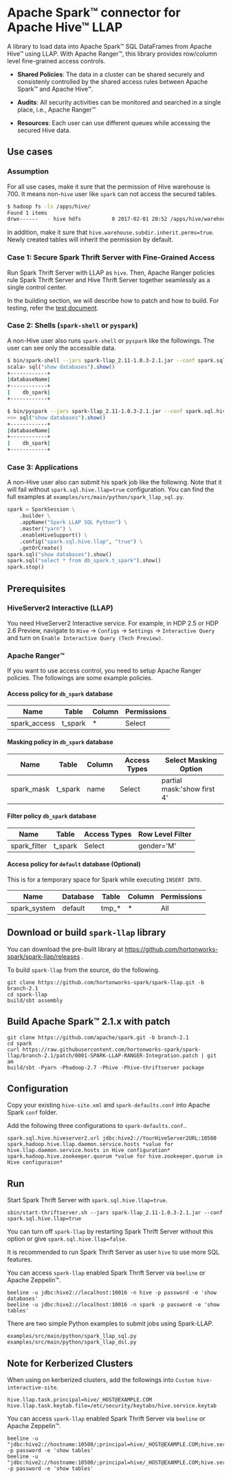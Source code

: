 # Apache Spark&trade; connector for Apache Hive&trade; LLAP

A library to load data into Apache Spark&trade; SQL DataFrames from
Apache Hive&trade; using LLAP. With Apache Ranger&trade;,
this library provides row/column level fine-grained access controls.

- **Shared Policies**: The data in a cluster can be shared securely and
  consistenly controlled by the shared access rules between Apache
  Spark&trade; and Apache Hive&trade;.

- **Audits**: All security activities can be monitored and searched
  in a single place, i.e., Apache Ranger&trade;

- **Resources**: Each user can use different queues while accessing the
  secured Hive data.


## Use cases

### Assumption

For all use cases, make it sure that the permission of Hive warehouse is 700.
It means non-`hive` user like `spark` can not access the secured tables.

```bash
$ hadoop fs -ls /apps/hive/
Found 1 items
drwx------   - hive hdfs          0 2017-02-01 20:52 /apps/hive/warehouse
```

In addition, make it sure that `hive.warehouse.subdir.inherit.perms=true`.
Newly created tables will inherit the permission by default.

### Case 1: Secure Spark Thrift Server with Fine-Grained Access

Run Spark Thrift Server with LLAP as `hive`. Then, Apache Ranger policies
rule Spark Thrift Server and Hive Thrift Server together seamlessly
as a single control center.

In the building section, we will describe
how to patch and how to build. For testing, refer the
[test document](https://github.com/hortonworks-spark/spark-llap/blob/master/src/test/python/README.md).

### Case 2: Shells (`spark-shell` or `pyspark`)

A non-Hive user also runs `spark-shell` or `pyspark` like the followings.
The user can see only the accessible data.

```bash
$ bin/spark-shell --jars spark-llap_2.11-1.0.3-2.1.jar --conf spark.sql.hive.llap=true
scala> sql("show databases").show()
+------------+
|databaseName|
+------------+
|    db_spark|
+------------+
```

```bash
$ bin/pyspark --jars spark-llap_2.11-1.0.3-2.1.jar --conf spark.sql.hive.llap=true
>>> sql("show databases").show()
+------------+
|databaseName|
+------------+
|    db_spark|
+------------+
```

### Case 3: Applications

A non-Hive user also can submit his spark job like the following.
Note that it will fail without `spark.sql.hive.llap=true` configuration.
You can find the full examples at `examples/src/main/python/spark_llap_sql.py`.

```python
spark = SparkSession \
    .builder \
    .appName("Spark LLAP SQL Python") \
    .master("yarn") \
    .enableHiveSupport() \
    .config("spark.sql.hive.llap", "true") \
    .getOrCreate()
spark.sql("show databases").show()
spark.sql("select * from db_spark.t_spark").show()
spark.stop()
```


## Prerequisites

### HiveServer2 Interactive (LLAP)

You need HiveServer2 Interactive service. For example, in HDP 2.5 or HDP 2.6 Preview,
navigate to `Hive` -> `Configs` -> `Settings` -> `Interactive Query`
and turn on `Enable Interactive Query (Tech Preview)`.


### Apache Ranger&trade;

If you want to use access control, you need to setup Apache Ranger policies.
The followings are some example policies.

#### Access policy for `db_spark` database

Name         | Table    | Column | Permissions
-------------|----------|--------|------------
spark_access | t_spark  | *      | Select

#### Masking policy in `db_spark` database

Name         | Table    | Column | Access Types | Select Masking Option
-------------|----------|--------|--------------|----------------------------
spark_mask   | t_spark  | name   | Select       | partial mask:'show first 4'

#### Filter policy `db_spark` database

Name         | Table    | Access Types | Row Level Filter
-------------|----------|--------------|-----------------
spark_filter | t_spark  | Select       | gender='M'

#### Access policy for `default` database (Optional)

This is for a temporary space for Spark while executing `INSERT INTO`.

Name         | Database | Table  | Column | Permissions
-------------|----------|--------|--------|------------
spark_system | default  | tmp_*  | *      | All


## Download or build `spark-llap` library

You can download the pre-built library at
https://github.com/hortonworks-spark/spark-llap/releases .

To build `spark-llap` from the source, do the following.

    git clone https://github.com/hortonworks-spark/spark-llap.git -b branch-2.1
    cd spark-llap
    build/sbt assembly


## Build Apache Spark&trade; 2.1.x with patch

    git clone https://github.com/apache/spark.git -b branch-2.1
    cd spark
    curl https://raw.githubusercontent.com/hortonworks-spark/spark-llap/branch-2.1/patch/0001-SPARK-LLAP-RANGER-Integration.patch | git am
    build/sbt -Pyarn -Phadoop-2.7 -Phive -Phive-thriftserver package


## Configuration

Copy your existing `hive-site.xml` and `spark-defaults.conf` into Apache Spark `conf` folder.

Add the following three configurations to `spark-defaults.conf`..

    spark.sql.hive.hiveserver2.url jdbc:hive2://YourHiveServer2URL:10500
    spark.hadoop.hive.llap.daemon.service.hosts *value for hive.llap.daemon.service.hosts in Hive configuration*
    spark.hadoop.hive.zookeeper.quorum *value for hive.zookeeper.quorum in Hive configuraion*


## Run

Start Spark Thrift Server with `spark.sql.hive.llap=true`.

    sbin/start-thriftserver.sh --jars spark-llap_2.11-1.0.3-2.1.jar --conf spark.sql.hive.llap=true 

You can turn off `spark-llap` by restarting Spark Thrift Server without this option or give `spark.sql.hive.llap=false`.

It is recommended to run Spark Thrift Server as user `hive` to use more SQL features.

You can access `spark-llap` enabled Spark Thrift Server via `beeline` or Apache Zeppelin&trade;.

    beeline -u jdbc:hive2://localhost:10016 -n hive -p password -e 'show databases'
    beeline -u jdbc:hive2://localhost:10016 -n spark -p password -e 'show tables'

There are two simple Python examples to submit jobs using Spark-LLAP.

    examples/src/main/python/spark_llap_sql.py
    examples/src/main/python/spark_llap_dsl.py

## Note for Kerberized Clusters

When using on kerberized clusters, add the followings into `Custom hive-interactive-site`.

    hive.llap.task.principal=hive/_HOST@EXAMPLE.COM
    hive.llap.task.keytab.file=/etc/security/keytabs/hive.service.keytab

You can access `spark-llap` enabled Spark Thrift Server via `beeline` or Apache Zeppelin&trade;.

    beeline -u "jdbc:hive2://hostname:10500/;principal=hive/_HOST@EXAMPLE.COM;hive.server2.proxy.user=hive" -p password -e 'show tables'
    beeline -u "jdbc:hive2://hostname:10500/;principal=hive/_HOST@EXAMPLE.COM;hive.server2.proxy.user=spark" -p password -e 'show tables'


